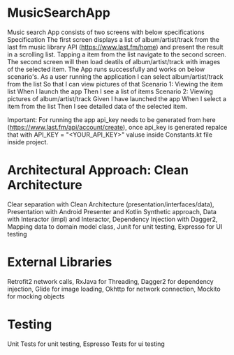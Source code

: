 # MusicSearchApp
Music search App consists of two screens with below specifications Specification The first screen displays a list of album/artist/track from the last fm music library API (https://www.last.fm/home) and present the result in a scrolling list. Tapping a item from the list navigate to the second screen. The second screen will then load deatils of album/artist/track with images of the selected item. The App runs successfully and works on below scenario's.
As a user running the application I can select album/artist/track from the list So that I can view pictures of that 
Scenario 1: Viewing the item list When I launch the app Then I see a list of items 
Scenario 2: Viewing pictures of album/artist/track Given I have launched the app When I select a item from the list Then I see detailed data of the selected item.

Important: For running the app api_key needs to be generated from here (https://www.last.fm/api/account/create), once api_key is generated repalce that with API_KEY = "<YOUR_API_KEY>" valuse inside Constants.kt file inside project.
 
# Architectural Approach: Clean Architecture
Clear separation with Clean Architecture (presentation/interfaces/data),
Presentation with Android Presenter and Kotlin Synthetic approach,
Data with Interactor (impl) and Interactor,
Dependency Injection with Dagger2,
Mapping data to domain model class,
Junit for unit testing,
Expresso for UI testing

# External Libraries
Retrofit2 network calls,
RxJava for Threading,
Dagger2 for dependency injection,
Glide for image loading,
Okhttp for network connection,
Mockito for mocking objects

# Testing
Unit Tests for unit testing,
Espresso Tests for ui testing

